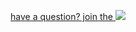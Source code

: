 [have a question? join the ![](https://badges.gitter.im/jcouyang/react-most.svg)](https://gitter.im/jcouyang/react-most?utm_source=badge&utm_medium=badge&utm_campaign=pr-badge&utm_content=badge)